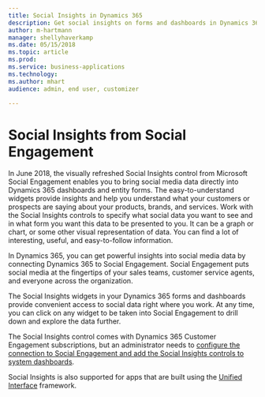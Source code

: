 ```yaml
---
title: Social Insights in Dynamics 365
description: Get social insights on forms and dashboards in Dynamics 365.
author: m-hartmann
manager: shellyhaverkamp
ms.date: 05/15/2018
ms.topic: article
ms.prod: 
ms.service: business-applications
ms.technology: 
ms.author: mhart
audience: admin, end user, customizer

---
```


# Social Insights from Social Engagement

In June 2018, the visually refreshed Social Insights control from Microsoft Social Engagement enables you to bring social media data directly into Dynamics 365 dashboards and entity forms. The easy-to-understand widgets provide insights and help you understand what your customers or prospects are saying about your products, brands, and services. Work with the Social Insights controls to specify what social data you want to see and in what form you want this data to be presented to you. It can be a graph or chart, or some other visual representation of data. You can find a lot of interesting, useful, and easy-to-follow information.

In Dynamics 365, you can get powerful insights into social media data by connecting Dynamics 365 to Social Engagement. Social Engagement puts social media at the fingertips of your sales teams, customer service agents, and everyone across the organization. 

The Social Insights widgets in your Dynamics 365 forms and dashboards provide convenient access to social data right where you work. At any time, you can click on any widget to be taken into Social Engagement to drill down and explore the data further.

The Social Insights control comes with Dynamics 365 Customer Engagement subscriptions, but an administrator needs to [configure the connection to Social Engagement and add the Social Insights controls to system dashboards](https://docs.microsoft.com/dynamics365/customer-engagement/social-engagement/integrate-social-engagement-dynamics-365).

 Social Insights is also supported for apps that are built using the [Unified Interface](https://docs.microsoft.com/dynamics365/customer-engagement/admin/about-unified-interface) framework.
